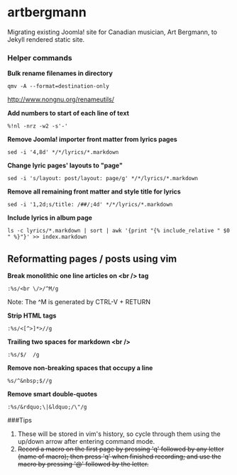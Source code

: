 # artbergmann
Migrating existing Joomla! site for Canadian musician, Art Bergmann, to Jekyll rendered static site.

### Helper commands

**Bulk rename filenames in directory**
```
qmv -A --format=destination-only
```
http://www.nongnu.org/renameutils/

**Add numbers to start of each line of text**
```
%!nl -nrz -w2 -s'-'
```

**Remove Joomla! importer front matter from lyrics pages**
```
sed -i '4,8d' */*/lyrics/*.markdown
```

**Change lyric pages' layouts to "page"**
```
sed -i 's/layout: post/layout: page/g' */*/lyrics/*.markdown
```

**Remove all remaining front matter and style title for lyrics**
```
sed -i '1,2d;s/title: /##/;4d' */*/lyrics/*.markdown
```

**Include lyrics in album page**
```
ls -c lyrics/*.markdown | sort | awk '{print "{% include_relative " $0 " %}"}' >> index.markdown
```
## Reformatting pages / posts using vim

**Break monolithic one line articles on &lt;br /&gt; tag**
```
:%s/<br \/>/^M/g
```
Note: The ^M is generated by CTRL-V + RETURN

**Strip HTML tags**
```
:%s/<[^>]*>//g
```

**Trailing two spaces for markdown &lt;br /&gt;**
```
:%s/$/  /g
```

**Remove non-breaking spaces that occupy a line**
```
%s/^&nbsp;$//g
```

**Remove smart double-quotes**
```
:%s/&rdquo;\|&ldquo;/\"/g
```

###Tips
1. These will be stored in vim's history, so cycle through them using the up/down arrow after entering command mode.
2. ~~Record a macro on the first page by pressing 'q' followed by any letter (name of macro); then press 'q' when finished recording; and use the macro by pressing '@' followed by the letter.~~
